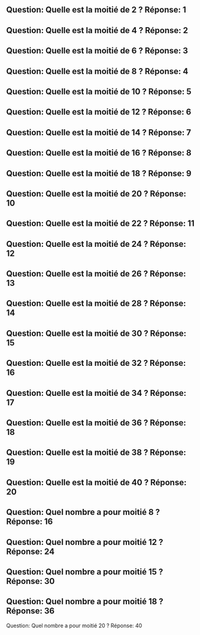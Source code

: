 Question: Quelle est la moitié de $2$ ?
Réponse: $1$
---
Question: Quelle est la moitié de $4$ ?
Réponse: $2$
---
Question: Quelle est la moitié de $6$ ?
Réponse: $3$
---
Question: Quelle est la moitié de $8$ ?
Réponse: $4$
---
Question: Quelle est la moitié de $10$ ?
Réponse: $5$
---
Question: Quelle est la moitié de $12$ ?
Réponse: $6$
---
Question: Quelle est la moitié de $14$ ?
Réponse: $7$
---
Question: Quelle est la moitié de $16$ ?
Réponse: $8$
---
Question: Quelle est la moitié de $18$ ?
Réponse: $9$
---
Question: Quelle est la moitié de $20$ ?
Réponse: $10$
---
Question: Quelle est la moitié de $22$ ?
Réponse: $11$
---
Question: Quelle est la moitié de $24$ ?
Réponse: $12$
---
Question: Quelle est la moitié de $26$ ?
Réponse: $13$
---
Question: Quelle est la moitié de $28$ ?
Réponse: $14$
---
Question: Quelle est la moitié de $30$ ?
Réponse: $15$
---
Question: Quelle est la moitié de $32$ ?
Réponse: $16$
---
Question: Quelle est la moitié de $34$ ?
Réponse: $17$
---
Question: Quelle est la moitié de $36$ ?
Réponse: $18$
---
Question: Quelle est la moitié de $38$ ?
Réponse: $19$
---
Question: Quelle est la moitié de $40$ ?
Réponse: $20$
---
Question: Quel nombre a pour moitié $8$ ?
Réponse: $16$
---
Question: Quel nombre a pour moitié $12$ ?
Réponse: $24$
---
Question: Quel nombre a pour moitié $15$ ?
Réponse: $30$
---
Question: Quel nombre a pour moitié $18$ ?
Réponse: $36$
---
Question: Quel nombre a pour moitié $20$ ?
Réponse: $40$
